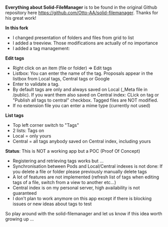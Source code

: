 **Everything about Solid-FileManager** is to be found in the original Github repository here https://github.com/Otto-AA/solid-filemanager. Thanks for his great work!

**In this fork**
- I changed presentation of folders and files from grid to list
- I added a treeview.
Those modifications are actually of no importance
- I added a tag management:

**Edit tags**
- Right click on an item (file or folder) => Edit tags
- Listbox: You can enter the name of the tag. Proposals appear in the listbox from Local tags, Central tags or Google
- Enter to validate a tag.
- By default tags are only and always saved on Local (_Meta file in /public). If you want them also saved on Central index: CLick on tag or "Publish all tags to central" checkbox. Tagged files are NOT modified.
- If no extension file you can enter a mime type (currently not used)

**List tags**
- Top left corner switch to "Tags"
- 2 lists: Tags on 
- Local = only yours
- Central = all tags anybody saved on Central index, including yours

**Status**: This is NOT a working app but a POC (Proof Of Concept)
- Registering and retrieving tags works but ...
- Synchronisation between Pods and Local/Central indexes is not done: If you delete a file or folder please previously manually delete tags
- A lot of features are not implemented (refresh list of tags when editing tags of a file, switch from a view to another etc...)
- Central index is on my personal server, high availability is not guaranteed
- I don't plan to work anymore on this app except if there is blocking issues or new ideas about tags to test

So play around with the solid-filemanager and let us know if this idea worth growing up ...
  
